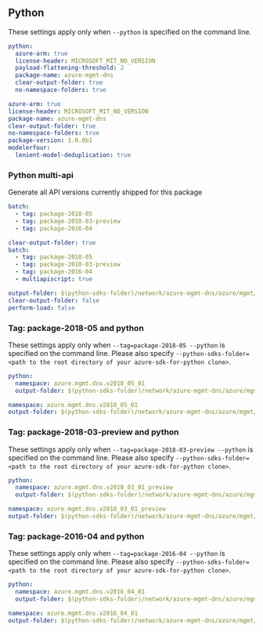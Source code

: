 ## Python

These settings apply only when `--python` is specified on the command line.

```yaml $(python) && !$(track2)
python:
  azure-arm: true
  license-header: MICROSOFT_MIT_NO_VERSION
  payload-flattening-threshold: 2
  package-name: azure-mgmt-dns
  clear-output-folder: true
  no-namespace-folders: true
```

```yaml $(python) && $(track2)
azure-arm: true
license-header: MICROSOFT_MIT_NO_VERSION
package-name: azure-mgmt-dns
clear-output-folder: true
no-namespace-folders: true
package-version: 1.0.0b1
modelerfour:
  lenient-model-deduplication: true
```

### Python multi-api

Generate all API versions currently shipped for this package

```yaml $(python) && $(multiapi) && !$(track2)
batch:
  - tag: package-2018-05
  - tag: package-2018-03-preview
  - tag: package-2016-04
```

```yaml $(python) && $(multiapi) && $(track2)
clear-output-folder: true
batch:
  - tag: package-2018-05
  - tag: package-2018-03-preview
  - tag: package-2016-04
  - multiapiscript: true
```

``` yaml $(multiapiscript)
output-folder: $(python-sdks-folder)/network/azure-mgmt-dns/azure/mgmt/dns/
clear-output-folder: false
perform-load: false
```

### Tag: package-2018-05 and python

These settings apply only when `--tag=package-2018-05 --python` is specified on the command line.
Please also specify `--python-sdks-folder=<path to the root directory of your azure-sdk-for-python clone>`.

``` yaml $(tag) == 'package-2018-05' && $(python) && !$(track2)
python:
  namespace: azure.mgmt.dns.v2018_05_01
  output-folder: $(python-sdks-folder)/network/azure-mgmt-dns/azure/mgmt/dns/v2018_05_01
```

``` yaml $(tag) == 'package-2018-05' && $(python) && $(track2)
namespace: azure.mgmt.dns.v2018_05_01
output-folder: $(python-sdks-folder)/network/azure-mgmt-dns/azure/mgmt/dns/v2018_05_01
```

### Tag: package-2018-03-preview and python

These settings apply only when `--tag=package-2018-03-preview --python` is specified on the command line.
Please also specify `--python-sdks-folder=<path to the root directory of your azure-sdk-for-python clone>`.

``` yaml $(tag) == 'package-2018-03-preview' && $(python) && !$(track2)
python:
  namespace: azure.mgmt.dns.v2018_03_01_preview
  output-folder: $(python-sdks-folder)/network/azure-mgmt-dns/azure/mgmt/dns/v2018_03_01_preview
```

``` yaml $(tag) == 'package-2018-03-preview' && $(python) && $(track2)
namespace: azure.mgmt.dns.v2018_03_01_preview
output-folder: $(python-sdks-folder)/network/azure-mgmt-dns/azure/mgmt/dns/v2018_03_01_preview
```

### Tag: package-2016-04 and python

These settings apply only when `--tag=package-2016-04 --python` is specified on the command line.
Please also specify `--python-sdks-folder=<path to the root directory of your azure-sdk-for-python clone>`.

``` yaml $(tag) == 'package-2016-04' && $(python) && !$(track2)
python:
  namespace: azure.mgmt.dns.v2016_04_01
  output-folder: $(python-sdks-folder)/network/azure-mgmt-dns/azure/mgmt/dns/v2016_04_01
```

``` yaml $(tag) == 'package-2016-04' && $(python) && $(track2)
namespace: azure.mgmt.dns.v2016_04_01
output-folder: $(python-sdks-folder)/network/azure-mgmt-dns/azure/mgmt/dns/v2016_04_01
```
